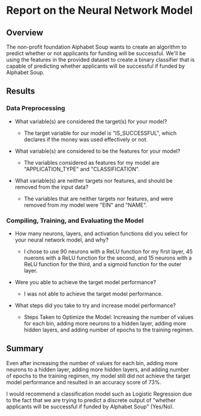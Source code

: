 # Report on the Neural Network Model

## Overview
The non-profit foundation Alphabet Soup wants to create an algorithm to predict whether or not applicants for funding will be successful. We'll be using the features in the provided dataset to create a binary classifier that is capable of predicting whether applicants will be successful if funded by Alphabet Soup.

## Results

### Data Preprocessing
   * What variable(s) are considered the target(s) for your model?
          
        * The target variable for our model is "IS_SUCCESSFUL", which declares if the money was used effectively or not.
   * What variable(s) are considered to be the features for your model?
          
        * The variables considered as features for my model are "APPLICATION_TYPE" and "CLASSIFICATION". 
   * What variable(s) are neither targets nor features, and should be removed from the input data?
    
        * The variables that are neither targets nor features, and were removed from my model were "EIN" and "NAME". 
### Compiling, Training, and Evaluating the Model
   * How many neurons, layers, and activation functions did you select for your neural network model, and why?
    
        * I chose to use 90 neurons with a ReLU function for my first layer, 45 nuerons with a ReLU function for the second, and 15 neurons with a ReLU function for the third, and a sigmoid function for the outer layer. 
   * Were you able to achieve the target model performance?
    
        * I was not able to achieve the target model performance. 
   * What steps did you take to try and increase model performance?
    
        * Steps Taken to Optimize the Model: Increasing the number of values for each bin, adding more neurons to a hidden layer, adding more hidden layers, and adding number of epochs to the training regimen.

## Summary
Even after increasing the number of values for each bin, adding more neurons to a hidden layer, adding more hidden layers, and adding number of epochs to the training regimen, my model still did not achieve the target model performance and resulted in an accuracy score of 73%. 

I would recommend a classification model such as Logistic Regression due to the fact that we are trying to predict a discrete output of "whether applicants will be successful if funded by Alphabet Soup" (Yes/No). 
